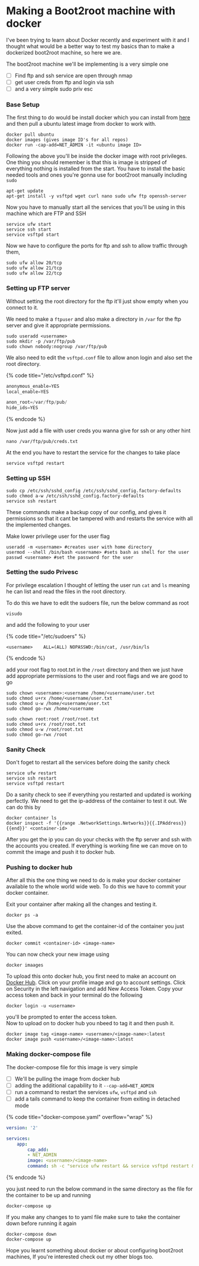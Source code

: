 # Making a Boot2root machine with docker

I've been trying to learn about Docker recently and experiment with it and I thought what would be a better way to test my basics than to make a dockerized boot2root machine, so here we are.

The boot2root machine we'll be implementing is a very simple one

* [ ] Find ftp and ssh service are open through nmap
* [ ] get user creds from ftp and login via ssh
* [ ] and a very simple sudo priv esc

### Base Setup

The first thing to do would be install docker which you can install from [here](https://www.docker.com/) and then pull a ubuntu latest image from docker to work with.

```shell
docker pull ubuntu
docker images (gives image ID's for all repos)
docker run -cap-add=NET_ADMIN -it <ubuntu image ID> 
```

Following the above you'll be inside the docker image with root privileges. One thing you should remember is that this is image is stripped of everything nothing is installed from the start. You have to install the basic needed tools and ones you're gonna use for boot2root manually including `sudo`&#x20;

```shell
apt-get update  
apt-get install -y vsftpd wget curl nano sudo ufw ftp openssh-server
```

Now you have to manually start all the services that you'll be using in this machine which are FTP and SSH

```shell
service ufw start
service ssh start
service vsftpd start
```

Now we have to configure the ports for ftp and ssh to allow traffic through them,

```shell
sudo ufw allow 20/tcp 
sudo ufw allow 21/tcp  
sudo ufw allow 22/tcp  
```

### Setting up FTP server

Without setting the root directory for the ftp it'll just show empty when you connect to it.

We need to make a `ftpuser` and also make a directory in `/var` for the ftp server and give it appropriate permissions.

```shell
sudo useradd <username>
sudo mkdir -p /var/ftp/pub
sudo chown nobody:nogroup /var/ftp/pub
```

We also need to edit the `vsftpd.conf` file to allow anon login and also set the root directory.&#x20;

{% code title="/etc/vsftpd.conf" %}
```c
anonymous_enable=YES
local_enable=YES

anon_root=/var/ftp/pub/
hide_ids=YES
```
{% endcode %}

Now just add a file with user creds you wanna give for ssh or any other hint

```shell
nano /var/ftp/pub/creds.txt
```

At the end you have to restart the service for the changes to take place

```shell
service vsftpd restart
```

### Setting up SSH

```shell
sudo cp /etc/ssh/sshd_config /etc/ssh/sshd_config.factory-defaults
sudo chmod a-w /etc/ssh/sshd_config.factory-defaults
service ssh restart
```

These commands make a backup copy of our config, and gives it permissions so that it cant be tampered with and restarts the service with all the implemented changes.

Make lower privilege user for the user flag

```shell
useradd -m <username> #creates user with home directory
usermod --shell /bin/bash <username> #sets bash as shell for the user
passwd <username> #set the password for the user
```

### Setting the sudo Privesc

For privilege escalation I thought of letting the user run `cat` and `ls` meaning he can list and read the files in the root directory.

To do this we have to edit the sudoers file, run the below command as root

```shell
visudo
```

and add the following to your user

{% code title="/etc/sudoers" %}
```
<username>    ALL=(ALL) NOPASSWD:/bin/cat, /usr/bin/ls
```
{% endcode %}

add your root flag to root.txt in the `/root` directory and then we just have add appropriate permissions to the user and root flags and we are good to go

```shell
sudo chown <username>:<username /home/<username/user.txt
sudo chmod u+rx /home/<username/user.txt
sudo chmod u-w /home/<username/user.txt
sudo chmod go-rwx /home/<username

sudo chown root:root /root/root.txt
sudo chmod u+rx /root/root.txt
sudo chmod u-w /root/root.txt
sudo chmod go-rwx /root
```

### Sanity Check

Don't foget to restart all the services before doing the sanity check

```shell
service ufw restart
service ssh restart
service vsftpd restart
```

Do a sanity check to see if everything you restarted and updated is working perfectly. We need to get the ip-address of the container to test it out. We can do this by

```shell
docker container ls
docker inspect -f '{{range .NetworkSettings.Networks}}{{.IPAddress}}{{end}}' <container-id>
```

After you get the ip you can do your checks with the ftp server and ssh with the accounts you created. If everything is working fine we can move on to commit the image and push it to docker hub.

### Pushing to docker hub&#x20;

After all this the one thing we need to do is make your docker container available to the whole world wide web. To do this we have to commit your docker container.

Exit your container after making all the changes and testing it.&#x20;

```shell
docker ps -a
```

Use the above command to get the container-id of the container you just exited.

```shell
docker commit <container-id> <image-name>
```

You can now check your new image using&#x20;

```shell
docker imaages
```

To upload this onto docker hub, you first need to make an account on [Docker Hub](https://hub.docker.com/). Click on your profile image and go to account settings. Click on Security in the left navigation and add New Access Token. Copy your access token and back in your terminal do the following

```shell
docker login -u <username>
```

you'll be prompted to enter the access token.\
Now to upload on to docker hub you nbeed to tag it and then push it.

```shell
docker image tag <image-name> <username>/<image-name>:latest
docker image push <username>/<image-name>:latest
```

### Making docker-compose file

The docker-compose file for this image is very simple

* [ ] We'll be pulling the image from docker hub
* [ ] adding the additional capability to it `--cap-add=NET_ADMIN`&#x20;
* [ ] run a command to restart the services `ufw`, `vsftpd` and `ssh`&#x20;
* [ ] add a tails command to keep the container from exiting in detached mode

{% code title="docker-compose.yaml" overflow="wrap" %}
```yaml
version: '2'

services:
    app:
        cap_add:
        - NET_ADMIN
        image: <username>/<image-name>
        command: sh -c "service ufw restart && service vsftpd restart && service ssh restart && tail -f /dev/null"
```
{% endcode %}

you just need to run the below command in the same directory as the file for the container to be up and running

```shell
docker-compose up
```

If you make any changes to to yaml file make sure to take the container down before running it again

```shell
docker-compose down
docker-compose up
```

Hope you learnt  something about docker or about configuring boot2root machines, If you're interested check out my other blogs too.
